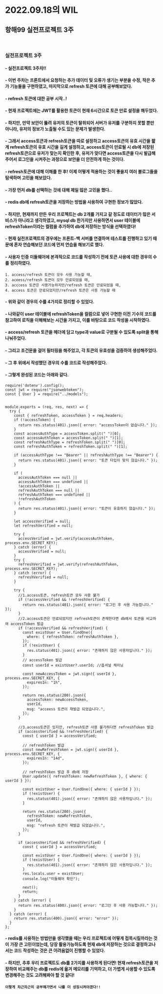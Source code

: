 # 2022.09.18의 WIL

## 항해99 실전프로젝트 3주

<br>

### 실전프로젝트 3주
#### - 실전프로젝트 3주차!!
#### - 이번 주차는 프론트에서 요청하는 추가 데이터 및 오류가 생기는 부분을 수정, 작은 추가 기능들을 구현하였고, 마지막으로 refresh 토큰에 대해 공부해보았다.
#### - refresh 토큰에 대한 공부 시작..!
#### - 현재 프로젝트에는 JWT를 활용한 토큰이 현재 6시간으로 토큰 만료 설정을 해두었다.
#### - 하지만, 만약 보안이 뚫려 유저의 토큰이 탈취되어 서버가 유저를 구분하지 못할 뿐만 아니라, 유저의 정보가 노출될 수도 있는 문제가 발생한다.
#### - 그래서 access토큰과 refresh토큰을 따로 설정하고 access토큰의 유효 시간을 짧게 refresh토큰의 유효 시간을 길게 설정하고, access토큰이 만료될 시 db에 저장된 refresh토큰으로 유저가 맞는지 확인한 후, 유저가 맞다면 access토큰을 다시 발급해주어서 로그인을 시켜주는 과정으로 보안을 더 안전하게 하는 것이다.
#### - refresh토큰에 대해 이해를 한 후! 이제 어떻게 적용하는 것이 좋을지 여러 블로그들을 탐색하며 고민을 해보았다.
#### - 가장 먼저 db를 선택하는 것에 대해 제일 많은 고민을 했다..
#### - redis db에 refresh토큰을 저장하는 방법을 사용하여 구현한 정보가 많았다.
#### - 하지만, 현재까지 만든 우리 프로젝트는 db 2개를 가지고 갈 정도로 데이터가 많은 서비스가 아니라고 생각하였고, mysql db 한가지만 사용하면서 user 테이블에 refreshToken이라는 컬럼을 추가하여 db에 저장하는 방식을 선택하였다!
#### - 현재 실전프로젝트의 경우에는 프론트-백 서버를 연결하며 테스트를 진행하고 있기 때문에 혼자 연습해보던 코드에 먼저 연습을 해보기로 했다.
#### - 사용자 인증 미들웨어에 본격적으로 코드를 작성하기 전에 토큰 사용에 대한 경우의 수를 정리하였다.
```
1. access/refresh 토큰이 모두 사용 가능할 때,
2. aceess/refresh 토큰이 모두 만료되었을 때,
3. acccess 토큰은 사용가능하지만/refresh 토큰은 만료되었을 때,
4. access 토큰은 만료되었지만/refresh 토큰은 사용 가능할 때
```
#### - 위와 같이 경우의 수를 4가지로 정리할 수 있었다.
#### - 나와같이 user 테이블에 refreshToken을 컬럼으로 넣어 구현한 이전 기수의 코드를 참고하여 로직을 이해해보는 시간을 가지고, 이를 바탕으로 코드 작성을 시작하였다.
#### - access/refresh 토큰을 헤더에 담고 type과 value로 구분될 수 있도록 split을 통해 나눠주었다.
#### - 그리고 조건문을 걸어 필터링을 해주었고, 각 토큰의 유효성을 검증하여 생성해주었다.
#### - 그 후 위에서 작성했던 경우의 수를 코드로 작성해주었다.
#### -  그렇게 완성된 코드는 아래와 같다.
```
require('dotenv').config();
const jwt = require("jsonwebtoken");
const { User } = require("../models");


module.exports = (req, res, next) => {
  try {
    const { refreshToken, accessToken } = req.headers;
    if (!accessToken) {
      return res.status(401).json({ error: "accessToken이 없습니다." });
    }
    const accessAuthType = accessToken.split(" ")[0];
    const accessAuthToken = accessToken.split(" ")[1];
    const refreshAuthType = refreshToken.split(" ")[0];
    const refreshAuthToken = refreshToken.split(" ")[1];

    if (accessAuthType !== "Bearer" || refreshAuthType !== "Bearer") {
      return res.status(401).json({ error: "토큰 타입이 맞지 않습니다." });
    }

    if (
      accessAuthToken === null ||
      accessAuthToken === undefined ||
      !accessAuthToken ||
      refreshAuthToken === null ||
      refreshAuthToken === undefined ||
      !refreshAuthToken
    ) {
      return res.status(401).json({ error: "토큰이 유효하지 않습니다." });
    }

    let accessVerified = null;
    let refreshVerified = null;

    try {
      accessVerified = jwt.verify(accessAuthToken, process.env.SECRET_KEY);
    } catch (error) {
      accessVerified = null;
    }
    try {
      refreshVerified = jwt.verify(refreshAuthToken, process.env.SECRET_KEY);
    } catch (error) {
      refreshVerified = null;
    }

    try {
      //1.access토큰, refresh토큰 모두 사용 불가
      if (!accessVerified && !refreshVerified) {
        return res.status(401).json({ error: "로그인 후 사용 가능합니다." });
      }
      //2.access토큰은 만료되었지만 refresh토큰이 존재한다면 db에서 토큰을 비교하여 accessToken 발급
      if (!accessVerified && refreshVerified) {
        const existUser = User.findOne({
          where: { refreshToken: refreshAuthToken },
        });
        if (!existUser) {
          res.status(401).json({ error: "존재하지 않은 사용자입니다." });
        }
        // accessToken 발급
        const userId = existUser?.userId; //옵셔널 체이닝

        const newAccessToken = jwt.sign({ userId }, process.env.SECRET_KEY, {
          expiresIn: "1h",
        });

        return res.status(200).json({
          accessToken: newAccessToken,
          userId,
          msg: "acceess 토큰이 재발급 되었습니다.",
        });
      }

      //3.access토큰은 있지만, refresh토큰 사용 불가하다면 refreshToken 발급
      if (accessVerified && !refreshVerified) {
        const { userId } = accessVerified;

        // refreshToken 발급
        const newRefreshToken = jwt.sign({ userId }, process.env.SECRET_KEY, {
          expiresIn: "14d",
        });

        // refreshToken 발급 후 db에 저장
        User.update({ refreshToken: newRefreshToken }, { where: { userId } });

        const existUser = User.findOne({ where: { userId } });
        if (!existUser) {
          res.status(401).json({ error: "존재하지 않은 사용자입니다." });
        }

        return res.status(200).json({
          refreshToken: newRefreshToken,
          userId,
          msg: "refresh 토큰이 재발급 되었습니다.",
        });
      }

      if (accessVerified && refreshVerified) {
        const { userId } = accessVerified;

        const existUser = User.findOne({ where: { userId } });
        if (!existUser) {
          res.status(401).json({ error: "존재하지 않은 사용자입니다." });
        }
        res.locals.user = existUser;
        console.log("미들웨어 확인");

        next();
        return;
      }
    } catch (error) {
      return res.status(400).json({ error: "로그인 후 사용 가능합니다." });
    }
  } catch (error) {
    return res.status(400).json({ error: "error" });
  }
};

```
#### - redis를 사용하는 방법만을 생각했을 때는 우리 프로젝트에 어떻게 접목시킬까라는 것이 가장 큰 고민이었는데, 당장 활용가능하도록 현재 db에 저장하는 것으로 결정하고나서는 코드 작성하는 것은 큰 어려움없이 진행할 수 있었다.
#### - 하지만, 추후 우리 프로젝트도 db를 2가지를 사용하게 된다면! 현재 refresh토큰을 저장하여 비교해주는 db를 redis에 옮겨 메모리를 기억하고, 더 가볍게 사용할 수 있도록 변경해주는 것도 고려해봐야 할 것 같다!
#### `이렇게 차근차근히 공부해가면서 나를 더 성장시켜야겠다!!`